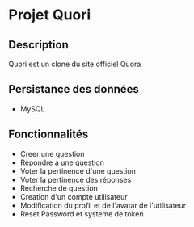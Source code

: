 # Projet Quori

## Description
Quori est un clone du site officiel Quora

## Persistance des données
- MySQL

## Fonctionnalités
- Creer une question
- Répondre a une question
- Voter la pertinence d'une question
- Voter la pertinence des réponses
- Recherche de question
- Creation d'un compte utilisateur
- Modification du profil et de l'avatar de l'utilisateur
- Reset Password et systeme de token